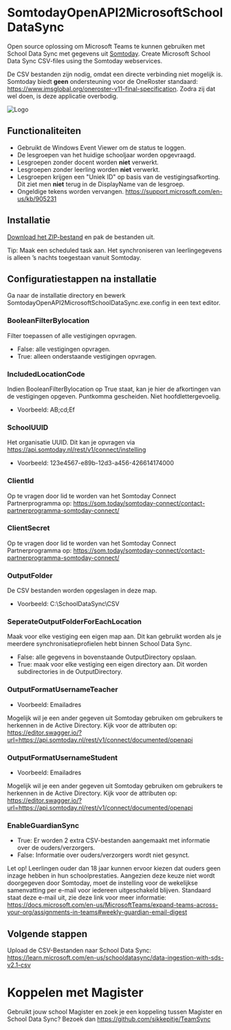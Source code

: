 # SomtodayOpenAPI2MicrosoftSchoolDataSync
Open source oplossing om Microsoft Teams te kunnen gebruiken met School Data Sync met gegevens uit [Somtoday](https://www.som.today/). 
Create Microsoft School Data Sync CSV-files using the Somtoday webservices. 

De CSV bestanden zijn nodig, omdat een directe verbinding niet mogelijk is. Somtoday biedt **geen** ondersteuning voor de OneRoster standaard: https://www.imsglobal.org/oneroster-v11-final-specification. Zodra zij dat wel doen, is deze applicatie overbodig.

![Logo](/SomtodayOpenAPI2MicrosoftSchoolDataSync/Resources/SOMSDS.ico)

## Functionaliteiten

* Gebruikt de Windows Event Viewer om de status te loggen.
* De lesgroepen van het huidige schooljaar worden opgevraagd.
* Lesgroepen zonder docent worden **niet** verwerkt.
* Lesgroepen zonder leerling worden **niet** verwerkt.
* Lesgroepen krijgen een "Uniek ID" op basis van de vestigingsafkorting. Dit ziet men **niet** terug in de DisplayName van de lesgroep.
* Ongeldige tekens worden vervangen. https://support.microsoft.com/en-us/kb/905231


## Installatie
[Download het ZIP-bestand](https://github.com/DwayneSelsig/SomtodayOpenAPI2MicrosoftSchoolDataSync/releases) en pak de bestanden uit.

Tip: Maak een scheduled task aan. Het synchroniseren van leerlingegevens is alleen ’s nachts toegestaan vanuit Somtoday.


## Configuratiestappen na installatie
Ga naar de installatie directory en bewerk SomtodayOpenAPI2MicrosoftSchoolDataSync.exe.config in een text editor.

### BooleanFilterBylocation

Filter toepassen of alle vestigingen opvragen.
* False: alle vestigingen opvragen.
* True: alleen onderstaande vestigingen opvragen.

### IncludedLocationCode

Indien BooleanFilterBylocation op True staat, kan je hier de afkortingen van de vestigingen opgeven. Puntkomma gescheiden. Niet hoofdlettergevoelig.
* Voorbeeld: AB;cd;Ef


### SchoolUUID

Het organisatie UUID. Dit kan je opvragen via https://api.somtoday.nl/rest/v1/connect/instelling
* Voorbeeld: 123e4567-e89b-12d3-a456-426614174000


### ClientId

Op te vragen door lid te worden van het Somtoday Connect Partnerprogramma op: https://som.today/somtoday-connect/contact-partnerprogramma-somtoday-connect/

### ClientSecret

Op te vragen door lid te worden van het Somtoday Connect Partnerprogramma op: https://som.today/somtoday-connect/contact-partnerprogramma-somtoday-connect/


### OutputFolder

De CSV bestanden worden opgeslagen in deze map.
* Voorbeeld: C:\SchoolDataSync\CSV


### SeperateOutputFolderForEachLocation

Maak voor elke vestiging een eigen map aan. Dit kan gebruikt worden als je meerdere synchronisatieprofielen hebt binnen School Data Sync.
* False: alle gegevens in bovenstaande OutputDirectory opslaan.
* True: maak voor elke vestiging een eigen directory aan. Dit worden subdirectories in de OutputDirectory.


### OutputFormatUsernameTeacher

* Voorbeeld: Emailadres

Mogelijk wil je een ander gegeven uit Somtoday gebruiken om gebruikers te herkennen in de Active Directory. Kijk voor de attributen op: https://editor.swagger.io/?url=https://api.somtoday.nl/rest/v1/connect/documented/openapi

### OutputFormatUsernameStudent

* Voorbeeld: Emailadres

Mogelijk wil je een ander gegeven uit Somtoday gebruiken om gebruikers te herkennen in de Active Directory. Kijk voor de attributen op: https://editor.swagger.io/?url=https://api.somtoday.nl/rest/v1/connect/documented/openapi


### EnableGuardianSync
* True: Er worden 2 extra CSV-bestanden aangemaakt met informatie over de ouders/verzorgers.
* False: Informatie over ouders/verzorgers wordt niet gesynct.

Let op! Leerlingen ouder dan 18 jaar kunnen ervoor kiezen dat ouders geen inzage hebben in hun schoolprestaties. Aangezien deze keuze niet wordt doorgegeven door Somtoday, moet de instelling voor de wekelijkse samenvatting per e-mail voor iedereen uitgeschakeld blijven. Standaard staat deze e-mail uit, zie deze link voor meer informatie:
https://docs.microsoft.com/en-us/MicrosoftTeams/expand-teams-across-your-org/assignments-in-teams#weekly-guardian-email-digest

## Volgende stappen

Upload de CSV-Bestanden naar School Data Sync:
https://learn.microsoft.com/en-us/schooldatasync/data-ingestion-with-sds-v2.1-csv



# Koppelen met Magister
Gebruikt jouw school Magister en zoek je een koppeling tussen Magister en School Data Sync? Bezoek dan https://github.com/sikkepitje/TeamSync